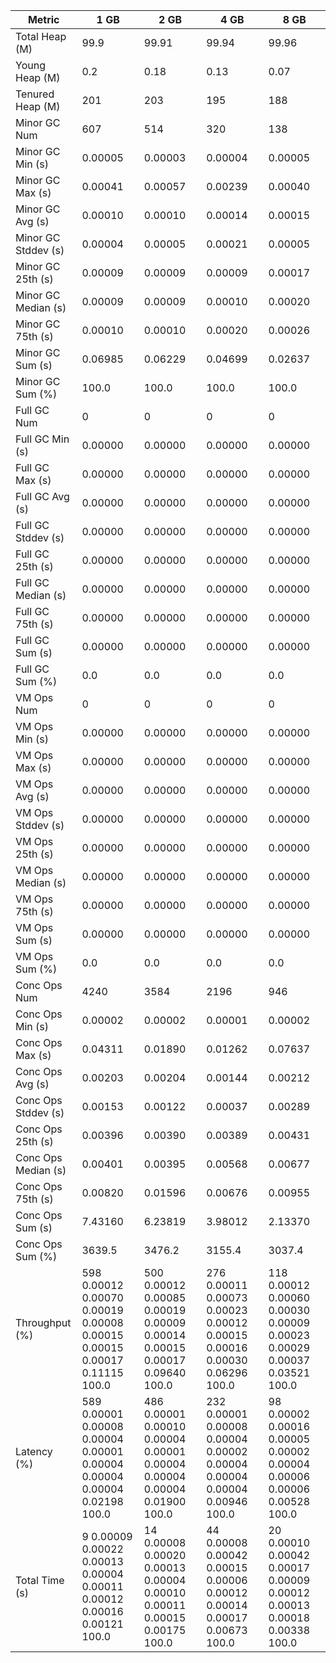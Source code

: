 | Metric | 1 GB | 2 GB | 4 GB | 8 GB |
|------|----|----|----|----|
| Total Heap (M) | 99.9 | 99.91 | 99.94 | 99.96 |
| Young Heap (M) | 0.2 | 0.18 | 0.13 | 0.07 |
| Tenured Heap (M) | 201 | 203 | 195 | 188 |
| Minor GC Num | 607 | 514 | 320 | 138 |
| Minor GC Min (s) | 0.00005 | 0.00003 | 0.00004 | 0.00005 |
| Minor GC Max (s) | 0.00041 | 0.00057 | 0.00239 | 0.00040 |
| Minor GC Avg (s) | 0.00010 | 0.00010 | 0.00014 | 0.00015 |
| Minor GC Stddev (s) | 0.00004 | 0.00005 | 0.00021 | 0.00005 |
| Minor GC 25th (s) | 0.00009 | 0.00009 | 0.00009 | 0.00017 |
| Minor GC Median (s) | 0.00009 | 0.00009 | 0.00010 | 0.00020 |
| Minor GC 75th (s) | 0.00010 | 0.00010 | 0.00020 | 0.00026 |
| Minor GC Sum (s) | 0.06985 | 0.06229 | 0.04699 | 0.02637 |
| Minor GC Sum (%) | 100.0 | 100.0 | 100.0 | 100.0 |
| Full GC Num | 0 | 0 | 0 | 0 |
| Full GC Min (s) | 0.00000 | 0.00000 | 0.00000 | 0.00000 |
| Full GC Max (s) | 0.00000 | 0.00000 | 0.00000 | 0.00000 |
| Full GC Avg (s) | 0.00000 | 0.00000 | 0.00000 | 0.00000 |
| Full GC Stddev (s) | 0.00000 | 0.00000 | 0.00000 | 0.00000 |
| Full GC 25th (s) | 0.00000 | 0.00000 | 0.00000 | 0.00000 |
| Full GC Median (s) | 0.00000 | 0.00000 | 0.00000 | 0.00000 |
| Full GC 75th (s) | 0.00000 | 0.00000 | 0.00000 | 0.00000 |
| Full GC Sum (s) | 0.00000 | 0.00000 | 0.00000 | 0.00000 |
| Full GC Sum (%) | 0.0 | 0.0 | 0.0 | 0.0 |
| VM Ops Num | 0 | 0 | 0 | 0 |
| VM Ops Min (s) | 0.00000 | 0.00000 | 0.00000 | 0.00000 |
| VM Ops Max (s) | 0.00000 | 0.00000 | 0.00000 | 0.00000 |
| VM Ops Avg (s) | 0.00000 | 0.00000 | 0.00000 | 0.00000 |
| VM Ops Stddev (s) | 0.00000 | 0.00000 | 0.00000 | 0.00000 |
| VM Ops 25th (s) | 0.00000 | 0.00000 | 0.00000 | 0.00000 |
| VM Ops Median (s) | 0.00000 | 0.00000 | 0.00000 | 0.00000 |
| VM Ops 75th (s) | 0.00000 | 0.00000 | 0.00000 | 0.00000 |
| VM Ops Sum (s) | 0.00000 | 0.00000 | 0.00000 | 0.00000 |
| VM Ops Sum (%) | 0.0 | 0.0 | 0.0 | 0.0 |
| Conc Ops Num | 4240 | 3584 | 2196 | 946 |
| Conc Ops Min (s) | 0.00002 | 0.00002 | 0.00001 | 0.00002 |
| Conc Ops Max (s) | 0.04311 | 0.01890 | 0.01262 | 0.07637 |
| Conc Ops Avg (s) | 0.00203 | 0.00204 | 0.00144 | 0.00212 |
| Conc Ops Stddev (s) | 0.00153 | 0.00122 | 0.00037 | 0.00289 |
| Conc Ops 25th (s) | 0.00396 | 0.00390 | 0.00389 | 0.00431 |
| Conc Ops Median (s) | 0.00401 | 0.00395 | 0.00568 | 0.00677 |
| Conc Ops 75th (s) | 0.00820 | 0.01596 | 0.00676 | 0.00955 |
| Conc Ops Sum (s) | 7.43160 | 6.23819 | 3.98012 | 2.13370 |
| Conc Ops Sum (%) | 3639.5 | 3476.2 | 3155.4 | 3037.4 |
| Throughput (%) | 598	0.00012	0.00070	0.00019	0.00008	0.00015	0.00015	0.00017	0.11115	100.0 | 500	0.00012	0.00085	0.00019	0.00009	0.00014	0.00015	0.00017	0.09640	100.0 | 276	0.00011	0.00073	0.00023	0.00012	0.00015	0.00016	0.00030	0.06296	100.0 | 118	0.00012	0.00060	0.00030	0.00009	0.00023	0.00029	0.00037	0.03521	100.0 |
| Latency (%) | 589	0.00001	0.00008	0.00004	0.00001	0.00004	0.00004	0.00004	0.02198	100.0 | 486	0.00001	0.00010	0.00004	0.00001	0.00004	0.00004	0.00004	0.01900	100.0 | 232	0.00001	0.00008	0.00004	0.00002	0.00004	0.00004	0.00004	0.00946	100.0 | 98	0.00002	0.00016	0.00005	0.00002	0.00004	0.00006	0.00006	0.00528	100.0 |
| Total Time (s) | 9	0.00009	0.00022	0.00013	0.00004	0.00011	0.00012	0.00016	0.00121	100.0 | 14	0.00008	0.00020	0.00013	0.00004	0.00010	0.00011	0.00015	0.00175	100.0 | 44	0.00008	0.00042	0.00015	0.00006	0.00012	0.00014	0.00017	0.00673	100.0 | 20	0.00010	0.00042	0.00017	0.00009	0.00012	0.00013	0.00018	0.00338	100.0 |
